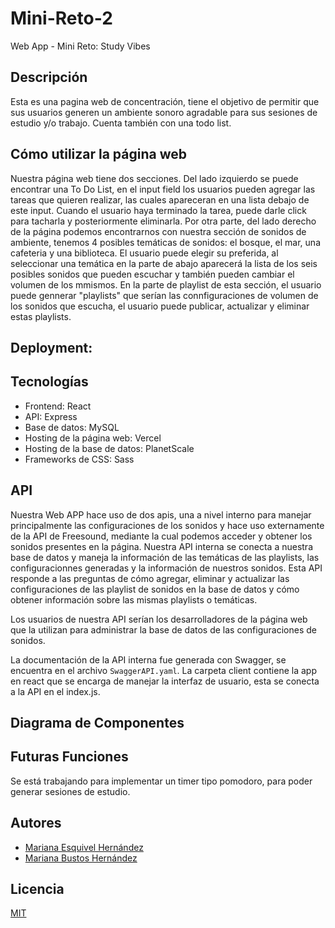 # Mini-Reto-2
Web App - Mini Reto: Study Vibes

## Descripción
Esta es una pagina web de concentración, tiene el objetivo de permitir que sus usuarios generen un ambiente sonoro agradable para sus sesiones de estudio y/o trabajo. Cuenta también con una todo list. 

## Cómo utilizar la página web
Nuestra página web tiene dos secciones. Del lado izquierdo se puede encontrar una To Do List, en el input field los usuarios pueden agregar las tareas que quieren realizar, las cuales apareceran en una lista debajo de este input. Cuando el usuario haya terminado la tarea, puede darle click para tacharla y posteriormente eliminarla.
Por otra parte, del lado derecho de la página podemos encontrarnos con nuestra sección de sonidos de ambiente, tenemos 4 posibles temáticas de sonidos: el bosque, el mar, una cafeteria y una biblioteca. El usuario puede elegir su preferida, al seleccionar una temática en la parte de abajo aparecerá la lista de los seis posibles sonidos que pueden escuchar y también pueden cambiar el volumen de los mmismos. En la parte de playlist de esta sección, el usuario puede gennerar "playlists" que serían las connfiguraciones de volumen de los sonidos que escucha, el usuario puede publicar, actualizar y eliminar estas playlists.

## Deployment:


## Tecnologías 
- Frontend: React
- API: Express
- Base de datos: MySQL
- Hosting de la página web: Vercel
- Hosting de la base de datos: PlanetScale
- Frameworks de CSS: Sass

## API
Nuestra Web APP hace uso de dos apis, una a nivel interno para manejar principalmente las configuraciones de los sonidos y hace uso externamente de la API de Freesound, mediante la cual podemos acceder y obtener los sonidos presentes en la página. 
Nuestra API interna se conecta a nuestra base de datos y maneja la información de las temáticas de las playlists, las configuracionnes generadas y la información de nuestros sonidos. Esta API responde a las preguntas de cómo agregar, eliminar y actualizar las configuraciones de las playlist de sonidos en la base de datos y cómo obtener información sobre las mismas playlists o temáticas.

Los usuarios de nuestra API serían los desarrolladores de la página web que la utilizan para administrar la base de datos de las configuraciones de sonidos.

La documentación de la API interna fue generada con Swagger, se encuentra en el archivo `SwaggerAPI.yaml`. La carpeta client contiene la app en react que se encarga de manejar la interfaz de usuario, esta se conecta a la API en el index.js. 

## Diagrama de Componentes


## Futuras Funciones
Se está trabajando para implementar un timer tipo pomodoro, para poder generar sesiones de estudio.

## Autores
- [Mariana Esquivel Hernández](https://github.com/Mariana-code)
- [Mariana Bustos Hernández](https://github.com/Mar-bh)

## Licencia
[MIT](https://choosealicense.com/licenses/mit/)

